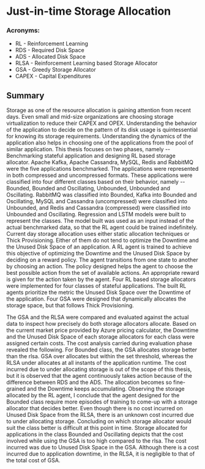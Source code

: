 # Just-in-time Storage Allocation
### Acronyms: 
<ul>
        <li> RL - Reinforcement Learning </li>
        <li> RDS - Required Disk Space </li>
        <li> ADS - Allocated Disk Space </li>
        <li> RLSA - Reinforcement Learning based Storage Allocator </li>
        <li> GSA - Greedy Storage Allocator </li>
        <li> CAPEX - Capital Expenditures </li>
</ul>
        
## Summary
Storage as one of the resource allocation is gaining attention from recent days. Even small and mid-size organizations are choosing storage virtualization to reduce their CAPEX and OPEX. Understanding the behavior of the application to decide on the pattern of its disk usage is quintessential for knowing its storage requirements. Understanding the dynamics of the application also helps in choosing one of the applications from the pool of similar application. This thesis focuses on two phases, namely -- Benchmarking stateful application and designing RL based storage allocator. Apache Kafka, Apache Cassandra, MySQL, Redis and RabbitMQ were the five applications benchmarked. The applications were represented in both compressed and uncompressed formats. These applications were classified into four different classes based on their behavior, namely -- Bounded, Bounded and Oscillating, Unbounded, Unbounded and Oscillating. RabbitMQ was classified into Bounded, Kafka into Bounded and Oscillating, MySQL and Cassandra (uncompressed) were classified into Unbounded, and Redis and Cassandra (compressed) were classified into Unbounded and Oscillating. Regression and LSTM models were built to represent the classes. The model built was used as an input instead of the actual benchmarked data, so that the RL agent could be trained indefinitely. Current day storage allocation uses either static allocation techniques or Thick Provisioning. Either of them do not tend to optimize the Downtime and the Unused Disk Space of an application. A RL agent is trained to achieve this objective of optimizing the Downtime and the Unused Disk Space by deciding on a reward policy. The agent transitions from one state to another by choosing an action. The policy designed helps the agent to choose the best possible action from the set of available actions. An appropriate reward is given for the action taken by the agent. Four RL based storage allocators were implemented for four classes of stateful applications. The built RL agents prioritize the metric the Unused Disk Space over the Downtime of the application. Four GSA were designed that dynamically allocates the storage space, but that follows Thick Provisioning.

The GSA and the RLSA were compared and evaluated against the actual data to inspect how precisely do both storage allocators allocate. Based on the current market price provided by Azure pricing calculator, the Downtime and the Unused Disk Space of each storage allocators for each class were assigned certain costs. The cost analysis carried during evaluation phase revealed the following. For Bounded class, the GSA allocates storage better than the rlsa. GSA over allocates but within the set threshold, whereas the RLSA under allocates at all instants of the application runtime. The cost incurred due to under allocating storage is out of the scope of this thesis, but it is observed that the agent continuously takes action because of the difference between RDS and the ADS. The allocation becomes so fine-grained and the Downtime keeps accumulating. Observing the storage allocated by the RL agent, I conclude that the agent designed for the Bounded class require more episodes of training to come-up with a storage allocator that decides better. Even though there is no cost incurred on Unused Disk Space from the RLSA, there is an unknown cost incurred due to under allocating storage. Concluding on which storage allocator would suit the class better is difficult at this point in time. Storage allocated for applications in the class Bounded and Oscillating depicts that the cost involved while using the GSA is too high compared to the rlsa. The cost incurred was due to Unused Disk Space in the GSA. Although there is a cost incurred due to application downtime, in the RLSA, it is negligible to that of the total cost of GSA. 
